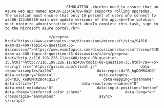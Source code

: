 <p class="card-text">
							
								SIMULATION -<br>You need to ensure that an Azure web app named az400-123456789-main supports rolling upgrades. The solution must ensure that only 10 percent of users who connect to az400-123456789-main use update versions of the app.<br>The solution must minimize administrative effort.<br>To complete this task, sign in to the Microsoft Azure portal.<br>
							
						</p><p><a href="https://www.examtopics.com/discussions/microsoft/view/94816-exam-az-400-topic-8-question-35-discussion/">https://www.examtopics.com/discussions/microsoft/view/94816-exam-az-400-topic-8-question-35-discussion/</a></p><p><a href="http://116.198.226.11/az400/topic-08-question-35.html">http://116.198.226.11/az400/topic-08-question-35.html</a></p><script src="https://giscus.app/client.js"                    data-repo="azsamples/az204"                    data-repo-id="R_kgDOMRXzDQ"                    data-category="General"                    data-category-id="DIC_kwDOMRXzDc4Cgi27"                    data-mapping="pathname"                    data-strict="1"                    data-reactions-enabled="0"                    data-emit-metadata="0"                    data-input-position="bottom"                    data-theme="preferred_color_scheme"                    data-lang="en"                    crossorigin="anonymous"                    async>                    </script>